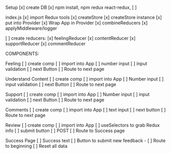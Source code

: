 Setup
[x] create DB
[x] npm install, npm redux react-redux, 
[ ] 

index.js
[x] import Redux tools
 [x] createStore
    [x] createStore instance
        [x] put into Provider
 [x] Wrap App in Provider
 [x] combineReducers
 [x] applyMiddleware/logger

[ ] create reducers:
    [x] feelingReducer
    [x] contentReducer
    [x] supportReducer
    [x] commentReducer


COMPONENTS:

Feeling
[ ] create comp
[ ] import into App
[ ] number input
    [ ] input validation
[ ] next Button
    [ ] Route to next page

Understand Content
[ ] create comp
[ ] import into App
[ ] Number input
    [ ] input validation
[ ] next Button
    [ ] Route to next page  

Support
[ ] create comp
[ ] import into App
[ ] Number input
    [ ] input validation
[ ] next Button
    [ ] Route to next page

Comments
[ ] create comp
[ ] import into App
[ ] text input
[ ] next button
    [ ] Route to next page

Review
[ ] create comp
[ ] import into App
[ ] useSelectors to grab Redux info
[ ] submit button
    [ ] POST
    [ ] Route to Success page

Success Page
[ ] Success text
[ ] Button to submit new feedback - 
    [ ] Route to beginning
    [ ] Reset all data

